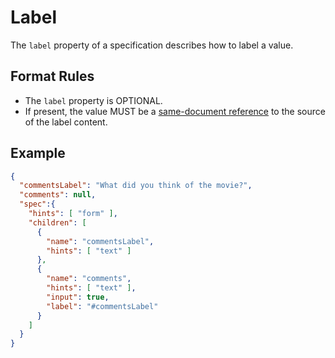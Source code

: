 # Label

The `label` property of a specification describes how to label a value.

## Format Rules

- The `label` property is OPTIONAL.
- If present, the value MUST be a [same-document reference](#same-document-reference) to the source of the label content.

## Example

```json
{
  "commentsLabel": "What did you think of the movie?",
  "comments": null,
  "spec":{
    "hints": [ "form" ],
    "children": [
      {
        "name": "commentsLabel",
        "hints": [ "text" ]
      },
      {
        "name": "comments",
        "hints": [ "text" ],
        "input": true,
        "label": "#commentsLabel"
      }
    ]
  }
}
```
